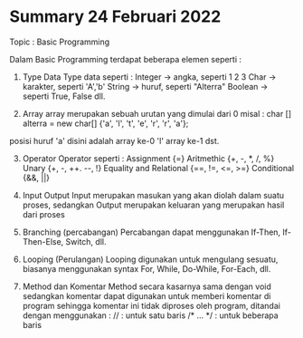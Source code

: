 # Summary 24 Februari 2022
Topic : Basic Programming

Dalam Basic Programming terdapat beberapa elemen seperti :
1. Type Data
Type data seperti :
Integer -> angka, seperti 1 2 3
Char -> karakter, seperti 'A','b'
String -> huruf, seperti "Alterra"
Boolean -> seperti True, False
dll.

2. Array
array merupakan sebuah urutan yang dimulai dari 0 
misal :
char [] alterra = new char[]
{'a', 'l', 't', 'e', 'r', 'r', 'a'};

posisi huruf 'a' disini adalah array ke-0
'l' array ke-1
dst. 
 
3. Operator
Operator seperti :
Assignment {=}
Aritmethic {+, -, *, /, %}
Unary {+, -, ++. --, !}
Equality and Relational {==, !=, <=, >=}
Conditional {&&, ||}

4. Input Output
Input merupakan masukan yang akan diolah dalam suatu proses, sedangkan
Output merupakan keluaran yang merupakan hasil dari proses

5. Branching (percabangan)
Percabangan dapat menggunakan If-Then, If-Then-Else, Switch, dll.

6. Looping (Perulangan)
Looping digunakan untuk mengulang sesuatu, biasanya menggunakan syntax For, While, Do-While, For-Each, dll.

7. Method dan Komentar
Method secara kasarnya sama dengan void sedangkan komentar dapat digunakan untuk memberi komentar di program sehingga komentar ini tidak diproses oleh program, ditandai dengan menggunakan :
//         : untuk satu baris
/* ... */  : untuk beberapa baris

